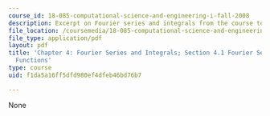 ```yaml
---
course_id: 18-085-computational-science-and-engineering-i-fall-2008
description: Excerpt on Fourier series and integrals from the course textbook.
file_location: /coursemedia/18-085-computational-science-and-engineering-i-fall-2008/f1da5a16ff5dfd980ef4dfeb46bd76b7_cse41.pdf
file_type: application/pdf
layout: pdf
title: 'Chapter 4: Fourier Series and Integrals; Section 4.1 Fourier Series for Periodic
  Functions'
type: course
uid: f1da5a16ff5dfd980ef4dfeb46bd76b7

---
```

None